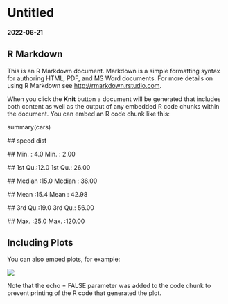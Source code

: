 ﻿# Untitled
#### 2022-06-21
## R Markdown
This is an R Markdown document. Markdown is a simple formatting syntax for authoring HTML, PDF, and MS Word documents. For more details on using R Markdown see <http://rmarkdown.rstudio.com>.

When you click the **Knit** button a document will be generated that includes both content as well as the output of any embedded R code chunks within the document. You can embed an R code chunk like this:

summary(cars)

\##      speed           dist       

\##  Min.   : 4.0   Min.   :  2.00  

\##  1st Qu.:12.0   1st Qu.: 26.00  

\##  Median :15.0   Median : 36.00  

\##  Mean   :15.4   Mean   : 42.98  

\##  3rd Qu.:19.0   3rd Qu.: 56.00  

\##  Max.   :25.0   Max.   :120.00
## Including Plots
You can also embed plots, for example:

![](Aspose.Words.b690b2e3-7062-4a29-92e3-16ab71e39dd3.001.png)

Note that the echo = FALSE parameter was added to the code chunk to prevent printing of the R code that generated the plot.
